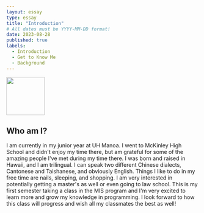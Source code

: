 ```yaml
---
layout: essay
type: essay
title: "Introduction"
# All dates must be YYYY-MM-DD format!
date: 2023-08-28
published: true
labels:
  - Introduction
  - Get to Know Me
  - Background
---
```


<img width="100px" class="rounded float-start pe-4" src="../img/IMG_7155.JPG">

## Who am I?

I am currently in my junior year at UH Manoa. I went to McKinley High School and didn't enjoy my time there, but am grateful for some of the amazing people I've met during my time there. I was born and raised in Hawaii, and I am trilingual. I can speak two different Chinese dialects, Cantonese and Taishanese, and obviously English. Things I like to do in my free time are nails, sleeping, and shopping. I am very interested in potentially getting a master's as well or even going to law school. This is my first semester taking a class in the MIS program and I'm very excited to learn more and grow my knowledge in programming. I look forward to how this class will progress and wish all my classmates the best as well! 
